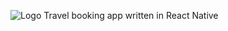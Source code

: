 ![Logo](https://res.cloudinary.com/dxrygyw5d/image/upload/v1713621780/travelife/user/65e37174b0e7527a1ad579b6.jpg)
Travel booking app written in React Native
